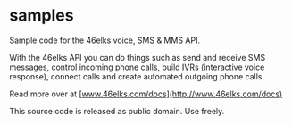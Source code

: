 samples
=======

Sample code for the 46elks voice, SMS & MMS API.

With the 46elks API you can do things such as send and receive SMS messages, control incoming phone calls, build [IVRs](https://en.wikipedia.org/wiki/Interactive_voice_response) (interactive voice response), connect calls and create automated outgoing phone calls.

Read more over at [www.46elks.com/docs](http://www.46elks.com/docs)

This source code is released as public domain. Use freely.
